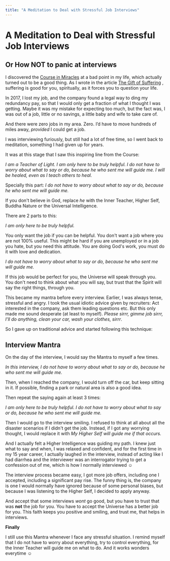```yaml
---
title: "A Meditation to Deal with Stressful Job Interviews"
---
```


# A Meditation to Deal with Stressful Job Interviews

 

## Or How NOT to panic at interviews

 

I discovered the [Course in Miracles](/course-in-miracles) at a bad point in my life, which actually turned out to be a good thing. As I wrote in the article [The Gift of Suffering](/gift-of-suffering) , suffering is good for you, spiritually, as it forces you to question your life.

 

In 2017, I lost my job, and the company found a legal way to ding my redundancy pay, so that I would only get a fraction of what I thought I was getting. Maybe it was my mistake for expecting too much, but the fact was, I was out of a job, little or no savings, a little baby and wife to take care of.

 

And there were zero jobs in my area. Zero. I’d have to move hundreds of miles away, *provided* I could get a job.

 

I was interviewing furiously, but still had a lot of free time, so I went back to meditation, something I had given up for years.

 

It was at this stage that I saw this inspiring line from the Course:

 

*I am a Teacher of Light. I am only here to be truly helpful. I do not have to worry about what to say or do, because he who sent me will guide me. I will be healed, even as I teach others to heal.*

 

Specially this part: *I do not have to worry about what to say or do, because he who sent me will guide me.*



 If you don't believe in God, replace *he* with the Inner Teacher, Higher Self, Buddha Nature or the Universal Intelligence.

There are 2 parts to this:

*I am only here to be truly helpful.*

You only want the job if you can be helpful. You don't want a job where you are not 100% useful. This might be hard if you are unemployed or in a job you hate, but you need this attitude. You are doing God's work, you must do it with love and dedication.

*I do not have to worry about what to say or do, because he who sent me will guide me.*

If this job would be perfect for you, the Universe will speak through you. You don't need to think about what you will say, but trust that the Spirit will say the right things, through you.

This became my mantra before every interview. Earlier, I was always tense, stressful and angry. I took the usual idiotic advice given by recruiters: Act interested in the company, ask them leading questions etc. But this only made me sound desperate (at least to myself). *Please sirrr, gimme job sirrr, I'll do anything, clean your car, wash your clothes, sirrr*.

So I gave up on traditional advice and started following this technique:

## Interview Mantra

On the day of the interview, I would say the Mantra to myself a few times.

*In this interview, I do not have to worry about what to say or do, because he who sent me will guide me.*

Then, when I reached the company, I would turn off the car, but keep sitting in it. If possible, finding a park or natural area is also a good idea.

Then repeat the saying again at least 3 times:

*I am only here to be truly helpful. I do not have to worry about what to say or do, because he who sent me will guide me.*


Then I would go to the interview smiling. I refused to think at all about all the disaster scenarios if I didn't get the job. Instead, if I got any worrying thought, I would replace it with *My Higher Self will guide me if that occurs.*

And I actually felt a Higher Intelligence was guiding my path. I knew just what to say and when, I was relaxed and confident, and for the first time in my 15 year career, I actually laughed in the interview, instead of acting like I had diarrhea and the interviewer was an interrogator trying to get a confession out of me, which is how I normally interviewed ☺ 

The interview process became easy, I got more job offers, including one I accepted, including a significant pay rise. The funny thing is, the company is one I would normally have ignored because of some personal biases, but because I was listening to the Higher Self, I decided to apply anyway.

And accept that some interviews *wont* go good, but you have to trust that was **not** the job for you. You have to accept the Universe has a better job for you. This faith keeps you positive and smiling, and trust me, that helps in interviews.

**Finally** 

I still use this Mantra whenever I face any stressful situation. I remind myself that I do not have to worry about everything, try to control everything, for the Inner Teacher will guide me on what to do. And it works wonders everytime ☺ 
